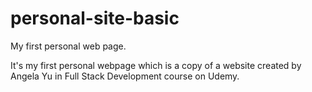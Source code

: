 # personal-site-basic
My first personal web page.

It's my first personal webpage which is a copy of a website created by Angela Yu in Full Stack Development course on Udemy.
